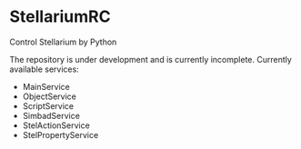 # StellariumRC
Control Stellarium by Python

The repository is under development and is currently incomplete.
Currently available services:
- MainService
- ObjectService
- ScriptService
- SimbadService
- StelActionService
- StelPropertyService